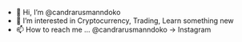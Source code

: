 - 👋 Hi, I’m @candrarusmanndoko
- 👀 I’m interested in Cryptocurrency, Trading, Learn something new
- 📫 How to reach me ...
 @candrarusmanndoko -> Instagram
<!---
candrarusmanndoko/candrarusmanndoko is a ✨ special ✨ repository because its `README.md` (this file) appears on your GitHub profile.
You can click the Preview link to take a look at your changes.
--->
